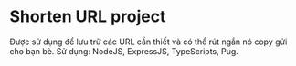 # Shorten URL project
Được sử dụng để lưu trữ các URL cần thiết và có thể rút ngắn nó copy gửi cho bạn bè.
Sử dụng: NodeJS, ExpressJS, TypeScripts, Pug.
